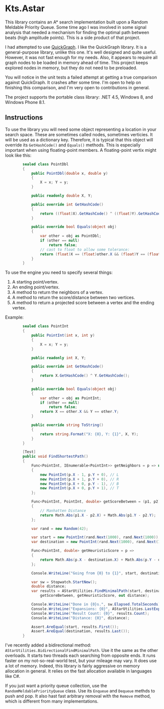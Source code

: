 Kts.Astar
=========

This library contains an A* search implementation built upon a Random Meldable Priority Queue. Some time ago I was involved in some signal analysis that needed a mechanism for finding the optimal path between beats (high amplitude points). This is a side product of that project.

I had attempted to use [QuickGraph](http://quickgraph.codeplex.com). I like the QuickGraph library. It is a general-purpose library, unlike this one. It's well designed and quite useful. However, it was not fast enough for my needs. Also, it appears to require all graph nodes to be loaded in memory ahead of time. This project keeps explored nodes in memory, but they do not need to be preloaded.

You will notice in the unit tests a failed attempt at getting a true comparison against QuickGraph. It crashes after some time. I'm open to help on finishing this comparison, and I'm very open to contributions in general.

The project supports the portable class library: .NET 4.5, Windows 8, and Windows Phone 8.1.

Instructions
------------

To use the library you will need some object representing a location in your search space. These are sometimes called nodes, sometimes verticies. It will be used as a dictionary key. Therefore, it is typical that this object will override its `GetHashCode()` and `Equals()` methods. This is especially important when using floating-point members. A floating-point vertix might look like this:

```csharp
		sealed class PointDbl
		{
			public PointDbl(double x, double y)
			{
				X = x; Y = y;
			}

			public readonly double X, Y;

			public override int GetHashCode()
			{
				return ((float)X).GetHashCode() ^ ((float)Y).GetHashCode();
			}

			public override bool Equals(object obj)
			{
				var other = obj as PointDbl;
				if (other == null)
					return false;
				// cast to float to allow some tolerance:
				return (float)X == (float)other.X && (float)Y == (float)other.Y;
			}
		}
```

To use the engine you need to specify several things:
 1. A starting point/vertex.
 2. An ending point/vertex.
 3. A method to return the neighbors of a vertex.
 4. A method to return the score/distance between two vertices.
 5. A method to return a projected score between a vertex and the ending vertex.

Example:

```csharp
		sealed class PointInt
		{
			public PointInt(int x, int y)
			{
				X = x; Y = y;
			}

			public readonly int X, Y;

			public override int GetHashCode()
			{
				return X.GetHashCode() ^ Y.GetHashCode();
			}

			public override bool Equals(object obj)
			{
				var other = obj as PointInt;
				if (other == null)
					return false;
				return X == other.X && Y == other.Y;
			}

			public override string ToString()
			{
				return string.Format("X: {0}, Y: {1}", X, Y);
			}
		}

		[Test]
		public void FindShortestPath()
		{
			Func<PointInt, IEnumerable<PointInt>> getNeighbors = p => new[]
			{
				new PointInt(p.X - 1, p.Y + 0), // L
				new PointInt(p.X + 1, p.Y + 0), // R
				new PointInt(p.X + 0, p.Y - 1), // B
				new PointInt(p.X + 0, p.Y + 1), // T
			};

			Func<PointInt, PointInt, double> getScoreBetween = (p1, p2) =>
			{
				// Manhatten Distance
				return Math.Abs(p1.X - p2.X) + Math.Abs(p1.Y - p2.Y);
			};

			var rand = new Random(42);

			var start = new PointInt(rand.Next(1000), rand.Next(1000));
			var destination = new PointInt(rand.Next(1000), rand.Next(1000));

			Func<PointInt, double> getHeuristicScore = p =>
			{
				return Math.Abs(p.X - destination.X) + Math.Abs(p.Y - destination.Y);
			};

			Console.WriteLine("Going from {0} to {1}", start, destination);

			var sw = Stopwatch.StartNew();
			double distance;
			var results = AStarUtilities.FindMinimalPath(start, destination, getNeighbors, 
				getScoreBetween, getHeuristicScore, out distance);

			Console.WriteLine("Done in {0}s.", sw.Elapsed.TotalSeconds);
			Console.WriteLine("Expansions: {0}", AStarUtilities.LastExpansionCount);
			Console.WriteLine("Result Count: {0}", results.Count);
			Console.WriteLine("Distance: {0}", distance);

			Assert.AreEqual(start, results.First());
			Assert.AreEqual(destination, results.Last());
		}

```

I've recently added a bidirectional method: `AStarUtilities.BidirectionalFindMinimalPath`. Use it the same as the other overloads. It starts two threads each searching from opposite ends. It runs faster on my not-so-real-world test, but your mileage may vary. It does use a lot of memory. Indeed, this library is fairly aggressive on memory allocation in general. It relies on the fast allocation available in languages like C#.

If you just want a priority queue collection, use the `RandomMeldablePriorityQueue` class. Use its `Enqueue` and `Dequeue` methds to push and pop. It also hast fast arbitrary removal with the `Remove` method, which is different from many implementations.